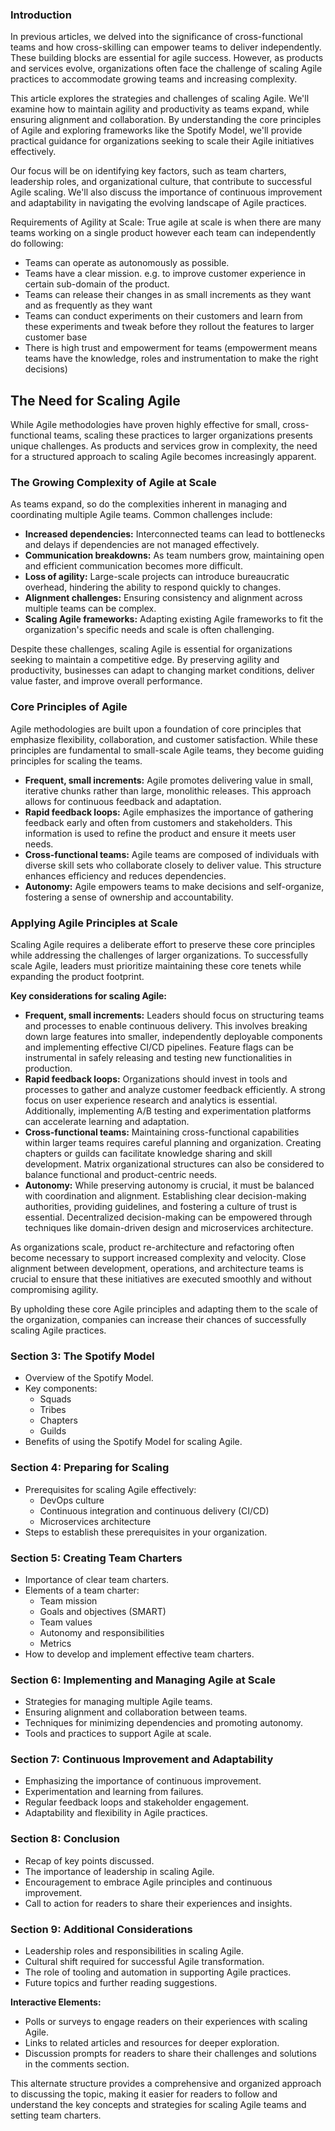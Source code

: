 ### Introduction
In previous articles, we delved into the significance of cross-functional teams and how cross-skilling can empower teams to deliver independently. These building blocks are essential for agile success. However, as products and services evolve, organizations often face the challenge of scaling Agile practices to accommodate growing teams and increasing complexity.

This article explores the strategies and challenges of scaling Agile. We'll examine how to maintain agility and productivity as teams expand, while ensuring alignment and collaboration. By understanding the core principles of Agile and exploring frameworks like the Spotify Model, we'll provide practical guidance for organizations seeking to scale their Agile initiatives effectively.

Our focus will be on identifying key factors, such as team charters, leadership roles, and organizational culture, that contribute to successful Agile scaling. We'll also discuss the importance of continuous improvement and adaptability in navigating the evolving landscape of Agile practices.


Requirements of Agility at Scale: 
True agile at scale is when there are many teams working on a single product however each team can independently do following: 
- Teams can operate as autonomously as possible. 
- Teams have a clear mission. e.g. to improve customer experience in certain sub-domain of the product. 
- Teams can release their changes in as small increments as they want and as frequently as they want 
- Teams can conduct experiments on their customers and learn from these experiments and tweak before they rollout the features to larger customer base 
- There is high trust and empowerment for teams (empowerment means teams have the knowledge, roles and instrumentation to make the right decisions)

## The Need for Scaling Agile
While Agile methodologies have proven highly effective for small, cross-functional teams, scaling these practices to larger organizations presents unique challenges. As products and services grow in complexity, the need for a structured approach to scaling Agile becomes increasingly apparent.
### The Growing Complexity of Agile at Scale

As teams expand, so do the complexities inherent in managing and coordinating multiple Agile teams. Common challenges include:

- **Increased dependencies:** Interconnected teams can lead to bottlenecks and delays if dependencies are not managed effectively.
- **Communication breakdowns:** As team numbers grow, maintaining open and efficient communication becomes more difficult.
- **Loss of agility:** Large-scale projects can introduce bureaucratic overhead, hindering the ability to respond quickly to changes.
- **Alignment challenges:** Ensuring consistency and alignment across multiple teams can be complex.
- **Scaling Agile frameworks:** Adapting existing Agile frameworks to fit the organization's specific needs and scale is often challenging.

Despite these challenges, scaling Agile is essential for organizations seeking to maintain a competitive edge. By preserving agility and productivity, businesses can adapt to changing market conditions, deliver value faster, and improve overall performance.

### Core Principles of Agile

Agile methodologies are built upon a foundation of core principles that emphasize flexibility, collaboration, and customer satisfaction. While these principles are fundamental to small-scale Agile teams, they become guiding principles for scaling the teams. 

- **Frequent, small increments:** Agile promotes delivering value in small, iterative chunks rather than large, monolithic releases. This approach allows for continuous feedback and adaptation.
- **Rapid feedback loops:** Agile emphasizes the importance of gathering feedback early and often from customers and stakeholders. This information is used to refine the product and ensure it meets user needs.
- **Cross-functional teams:** Agile teams are composed of individuals with diverse skill sets who collaborate closely to deliver value. This structure enhances efficiency and reduces dependencies.
- **Autonomy:** Agile empowers teams to make decisions and self-organize, fostering a sense of ownership and accountability.

### Applying Agile Principles at Scale

Scaling Agile requires a deliberate effort to preserve these core principles while addressing the challenges of larger organizations. To successfully scale Agile, leaders must prioritize maintaining these core tenets while expanding the product footprint.

**Key considerations for scaling Agile:**

- **Frequent, small increments:** Leaders should focus on structuring teams and processes to enable continuous delivery. This involves breaking down large features into smaller, independently deployable components and implementing effective CI/CD pipelines. Feature flags can be instrumental in safely releasing and testing new functionalities in production.
- **Rapid feedback loops:** Organizations should invest in tools and processes to gather and analyze customer feedback efficiently. A strong focus on user experience research and analytics is essential. Additionally, implementing A/B testing and experimentation platforms can accelerate learning and adaptation.
- **Cross-functional teams:** Maintaining cross-functional capabilities within larger teams requires careful planning and organization. Creating chapters or guilds can facilitate knowledge sharing and skill development. Matrix organizational structures can also be considered to balance functional and product-centric needs.
- **Autonomy:** While preserving autonomy is crucial, it must be balanced with coordination and alignment. Establishing clear decision-making authorities, providing guidelines, and fostering a culture of trust is essential. Decentralized decision-making can be empowered through techniques like domain-driven design and microservices architecture.

As organizations scale, product re-architecture and refactoring often become necessary to support increased complexity and velocity. Close alignment between development, operations, and architecture teams is crucial to ensure that these initiatives are executed smoothly and without compromising agility.

By upholding these core Agile principles and adapting them to the scale of the organization, companies can increase their chances of successfully scaling Agile practices.

### Section 3: The Spotify Model
* Overview of the Spotify Model.
* Key components:
  - Squads
  - Tribes
  - Chapters
  - Guilds
* Benefits of using the Spotify Model for scaling Agile.

### Section 4: Preparing for Scaling
* Prerequisites for scaling Agile effectively:
  - DevOps culture
  - Continuous integration and continuous delivery (CI/CD)
  - Microservices architecture
* Steps to establish these prerequisites in your organization.

### Section 5: Creating Team Charters
* Importance of clear team charters.
* Elements of a team charter:
  - Team mission
  - Goals and objectives (SMART)
  - Team values
  - Autonomy and responsibilities
  - Metrics
* How to develop and implement effective team charters.

### Section 6: Implementing and Managing Agile at Scale
* Strategies for managing multiple Agile teams.
* Ensuring alignment and collaboration between teams.
* Techniques for minimizing dependencies and promoting autonomy.
* Tools and practices to support Agile at scale.

### Section 7: Continuous Improvement and Adaptability
* Emphasizing the importance of continuous improvement.
* Experimentation and learning from failures.
* Regular feedback loops and stakeholder engagement.
* Adaptability and flexibility in Agile practices.

### Section 8: Conclusion
* Recap of key points discussed.
* The importance of leadership in scaling Agile.
* Encouragement to embrace Agile principles and continuous improvement.
* Call to action for readers to share their experiences and insights.

### Section 9: Additional Considerations
* Leadership roles and responsibilities in scaling Agile.
* Cultural shift required for successful Agile transformation.
* The role of tooling and automation in supporting Agile practices.
* Future topics and further reading suggestions.

**Interactive Elements:**
* Polls or surveys to engage readers on their experiences with scaling Agile.
* Links to related articles and resources for deeper exploration.
* Discussion prompts for readers to share their challenges and solutions in the comments section.

This alternate structure provides a comprehensive and organized approach to discussing the topic, making it easier for readers to follow and understand the key concepts and strategies for scaling Agile teams and setting team charters.